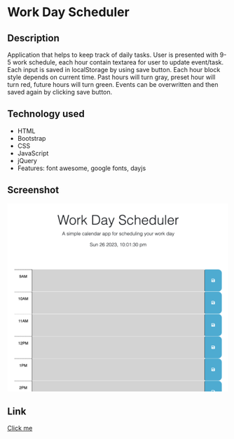 # Work Day Scheduler

## Description
Application that helps to keep track of daily tasks. User is presented with 9-5 work schedule, each hour contain textarea for user to update event/task. Each input is saved in localStorage by using save button. Each hour block style depends on current time. Past hours will turn gray, preset hour will turn red, future hours will turn green. Events can be overwritten and then saved again by clicking save button.

## Technology used
- HTML
- Bootstrap
- CSS
- JavaScript
- jQuery
- Features: font awesome, google fonts, dayjs

## Screenshot
![page preview picture](./assets/img/preview.png)

## Link
[Click me](https://abstynent.github.io/work-day-scheduler)